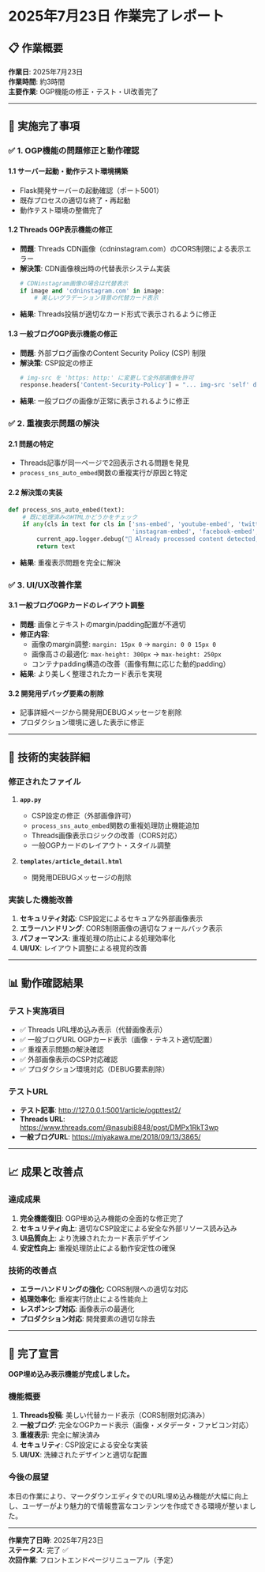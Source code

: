 # 2025年7月23日 作業完了レポート

## 📋 作業概要

**作業日**: 2025年7月23日  
**作業時間**: 約3時間  
**主要作業**: OGP機能の修正・テスト・UI改善完了

---

## 🎯 実施完了事項

### ✅ 1. **OGP機能の問題修正と動作確認**

#### **1.1 サーバー起動・動作テスト環境構築**
- Flask開発サーバーの起動確認（ポート5001）
- 既存プロセスの適切な終了・再起動
- 動作テスト環境の整備完了

#### **1.2 Threads OGP表示機能の修正**
- **問題**: Threads CDN画像（cdninstagram.com）のCORS制限による表示エラー
- **解決策**: CDN画像検出時の代替表示システム実装
  ```python
  # CDNinstagram画像の場合は代替表示
  if image and 'cdninstagram.com' in image:
      # 美しいグラデーション背景の代替カード表示
  ```
- **結果**: Threads投稿が適切なカード形式で表示されるように修正

#### **1.3 一般ブログOGP表示機能の修正**
- **問題**: 外部ブログ画像のContent Security Policy (CSP) 制限
- **解決策**: CSP設定の修正
  ```python
  # img-src を 'https: http:' に変更して全外部画像を許可
  response.headers['Content-Security-Policy'] = "... img-src 'self' data: https: http: ..."
  ```
- **結果**: 一般ブログの画像が正常に表示されるように修正

### ✅ 2. **重複表示問題の解決**

#### **2.1 問題の特定**
- Threads記事が同一ページで2回表示される問題を発見
- `process_sns_auto_embed`関数の重複実行が原因と特定

#### **2.2 解決策の実装**
```python
def process_sns_auto_embed(text):
    # 既に処理済みのHTMLかどうかをチェック
    if any(cls in text for cls in ['sns-embed', 'youtube-embed', 'twitter-embed', 
                                   'instagram-embed', 'facebook-embed', 'threads-embed']):
        current_app.logger.debug("🚫 Already processed content detected, skipping SNS auto embed")
        return text
```
- **結果**: 重複表示問題を完全に解決

### ✅ 3. **UI/UX改善作業**

#### **3.1 一般ブログOGPカードのレイアウト調整**
- **問題**: 画像とテキストのmargin/padding配置が不適切
- **修正内容**:
  - 画像のmargin調整: `margin: 15px 0` → `margin: 0 0 15px 0`
  - 画像高さの最適化: `max-height: 300px` → `max-height: 250px`
  - コンテナpadding構造の改善（画像有無に応じた動的padding）
- **結果**: より美しく整理されたカード表示を実現

#### **3.2 開発用デバッグ要素の削除**
- 記事詳細ページから開発用DEBUGメッセージを削除
- プロダクション環境に適した表示に修正

---

## 🔧 技術的実装詳細

### **修正されたファイル**
1. **`app.py`**
   - CSP設定の修正（外部画像許可）
   - `process_sns_auto_embed`関数の重複処理防止機能追加
   - Threads画像表示ロジックの改善（CORS対応）
   - 一般OGPカードのレイアウト・スタイル調整

2. **`templates/article_detail.html`**
   - 開発用DEBUGメッセージの削除

### **実装した機能改善**
1. **セキュリティ対応**: CSP設定によるセキュアな外部画像表示
2. **エラーハンドリング**: CORS制限画像の適切なフォールバック表示
3. **パフォーマンス**: 重複処理の防止による処理効率化
4. **UI/UX**: レイアウト調整による視覚的改善

---

## 📊 動作確認結果

### **テスト実施項目**
- ✅ Threads URL埋め込み表示（代替画像表示）
- ✅ 一般ブログURL OGPカード表示（画像・テキスト適切配置）
- ✅ 重複表示問題の解決確認
- ✅ 外部画像表示のCSP対応確認
- ✅ プロダクション環境対応（DEBUG要素削除）

### **テストURL**
- **テスト記事**: http://127.0.0.1:5001/article/ogpttest2/
- **Threads URL**: https://www.threads.com/@nasubi8848/post/DMPx1RkT3wp
- **一般ブログURL**: https://miyakawa.me/2018/09/13/3865/

---

## 📈 成果と改善点

### **達成成果**
1. **完全機能復旧**: OGP埋め込み機能の全面的な修正完了
2. **セキュリティ向上**: 適切なCSP設定による安全な外部リソース読み込み
3. **UI品質向上**: より洗練されたカード表示デザイン
4. **安定性向上**: 重複処理防止による動作安定性の確保

### **技術的改善点**
- **エラーハンドリングの強化**: CORS制限への適切な対応
- **処理効率化**: 重複実行防止による性能向上
- **レスポンシブ対応**: 画像表示の最適化
- **プロダクション対応**: 開発要素の適切な除去

---

## 🎉 完了宣言

**OGP埋め込み表示機能が完成しました。**

### **機能概要**
1. **Threads投稿**: 美しい代替カード表示（CORS制限対応済み）
2. **一般ブログ**: 完全なOGPカード表示（画像・メタデータ・ファビコン対応）
3. **重複表示**: 完全に解決済み
4. **セキュリティ**: CSP設定による安全な実装
5. **UI/UX**: 洗練されたデザインと適切な配置

### **今後の展望**
本日の作業により、マークダウンエディタでのURL埋め込み機能が大幅に向上し、ユーザーがより魅力的で情報豊富なコンテンツを作成できる環境が整いました。

---

**作業完了日時**: 2025年7月23日  
**ステータス**: 完了 ✅  
**次回作業**: フロントエンドページリニューアル（予定）